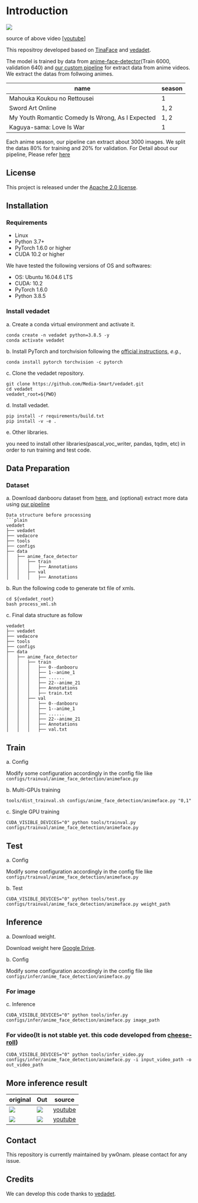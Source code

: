 # Introduction

<img src="./images/demo.gif"> 

source of above video [[youtube]](https://www.youtube.com/watch?v=6LAGPO8Vuw4)

This repositroy developed based on [TinaFace](https://arxiv.org/abs/2011.13183) and [vedadet](https://github.com/Media-Smart/vedadet).

The model is trained by data from [anime-face-detector](https://github.com/qhgz2013/anime-face-detector)(Train 6000, validation 640) and [our custom pipeline](https://github.com/Mirai-Gadget-Lab/Anime-Face-Extract) for extract data from anime videos. We extract the datas from follwoing animes. 

name | season |
--- | --- | 
Mahouka Koukou no Rettousei | 1 |
Sword Art Online | 1, 2 |
My Youth Romantic Comedy Is Wrong, As I Expected | 1, 2|
Kaguya-sama: Love Is War | 1 |

Each anime season, our pipeline can extract about 3000 images. We split the datas 80% for training and 20% for validation.
For Detail about our pipeline, Please refer [here](https://github.com/Mirai-Gadget-Lab/Anime-Face-Extract)

## License

This project is released under the [Apache 2.0 license](LICENSE).

## Installation
### Requirements

- Linux
- Python 3.7+
- PyTorch 1.6.0 or higher
- CUDA 10.2 or higher

We have tested the following versions of OS and softwares:

- OS: Ubuntu 16.04.6 LTS
- CUDA: 10.2
- PyTorch 1.6.0
- Python 3.8.5

### Install vedadet

a. Create a conda virtual environment and activate it.

```shell
conda create -n vedadet python=3.8.5 -y
conda activate vedadet
```

b. Install PyTorch and torchvision following the [official instructions](https://pytorch.org/), *e.g.*,

```shell
conda install pytorch torchvision -c pytorch
```

c. Clone the vedadet repository.

```shell
git clone https://github.com/Media-Smart/vedadet.git
cd vedadet
vedadet_root=${PWD}
```

d. Install vedadet.

```shell
pip install -r requirements/build.txt
pip install -v -e .
```


e. Other libraries.

you need to install other libraries(pascal_voc_writer, pandas, tqdm, etc) in order to run training and test code.

## Data Preparation

### Dataset
a. Download danbooru dataset from [here](https://github.com/qhgz2013/anime-face-detector), and (optional) extract more data using [our pipeline](https://github.com/Mirai-Gadget-Lab/Anime-Face-Extract)


```
Data structure before processing
```plain
vedadet
├── vedadet
├── vedacore
├── tools
├── configs
├── data
│   ├── anime_face_detector
│   │   ├── train
│   │   │   ├── Annotations
│   │   ├── val
│   │   │   ├── Annotations
```
b. Run the following code to generate txt file of xmls.
```shell
cd ${vedadet_root}
bash process_xml.sh
```
c. Final data structure as follow
```plain
vedadet
├── vedadet
├── vedacore
├── tools
├── configs
├── data
│   ├── anime_face_detector
│   │   ├── train
│   │   │   ├── 0--danbooru
│   │   │   ├── 1--anime_1
│   │   │   ├── ......
│   │   │   ├── 22--anime_21
│   │   │   ├── Annotations
│   │   │   ├── train.txt
│   │   ├── val
│   │   │   ├── 0--danbooru
│   │   │   ├── 1--anime_1
│   │   │   ├── ......
│   │   │   ├── 22--anime_21
│   │   │   ├── Annotations
│   │   │   ├── val.txt
```
## Train

a. Config

Modify some configuration accordingly in the config file like `configs/trainval/anime_face_detection/animeface.py`

b. Multi-GPUs training
```shell
tools/dist_trainval.sh configs/anime_face_detection/animeface.py "0,1"
```

c. Single GPU training
```shell
CUDA_VISIBLE_DEVICES="0" python tools/trainval.py configs/trainval/anime_face_detection/animeface.py
```

## Test

a. Config

Modify some configuration accordingly in the config file like `configs/trainval/anime_face_detection/animeface.py`

b. Test
```shell
CUDA_VISIBLE_DEVICES="0" python tools/test.py configs/trainval/anime_face_detection/animeface.py weight_path
```

## Inference

a. Download weight.

Download weight here [Google Drive](https://drive.google.com/file/d/1_3rqrqSZllbyObuxGbLeLtf2z_gUMfjr/view?usp=sharing).

b. Config

Modify some configuration accordingly in the config file like `configs/infer/anime_face_detection/animeface.py`

### For image
c. Inference

```shell
CUDA_VISIBLE_DEVICES="0" python tools/infer.py configs/infer/anime_face_detection/animeface.py image_path
```
### For video(It is not stable yet. this code developed from [cheese-roll](https://github.com/cheese-roll/light-anime-face-detector))
```shell
CUDA_VISIBLE_DEVICES="0" python tools/infer_video.py configs/infer/anime_face_detection/animeface.py -i input_video_path -o out_video_path
```


## More inference result

original | Out | source |
--- | --- | --- |
<img src="./images/benti.png"> | <img src="./images/benti_out.jpg"> | [youtube](https://www.youtube.com/watch?v=nwMU-E1qmko&t=27s)|
<img src="./images/kaguya_season_1.png"> | <img src="./images/kaguya_season_1_out.jpg"> | [youtube](https://www.youtube.com/watch?v=uGrLP4189QQ&t=55s) |

## Contact

This repository is currently maintained by yw0nam. please contact for any issue.

## Credits
We can develop this code thanks to [vedadet](https://github.com/Media-Smart/vedadet).

